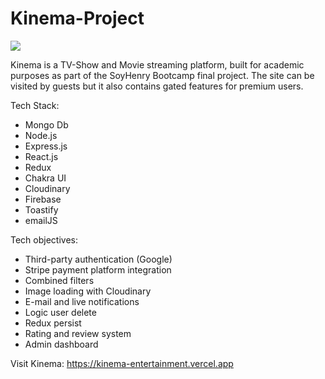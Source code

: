 # Kinema-Project
<div>
    <img src = "client/src/Assets/logo.png"> 
<div>

Kinema is a TV-Show and Movie streaming platform, built for academic purposes as part of the SoyHenry Bootcamp final project. The site can be visited by guests but it also contains gated features for premium users.

Tech Stack:
 - Mongo Db
 - Node.js
 - Express.js
 - React.js
 - Redux
 - Chakra UI
 - Cloudinary
 - Firebase
 - Toastify
 - emailJS
 
Tech objectives:
 - Third-party authentication (Google)
 - Stripe payment platform integration 
 - Combined filters
 - Image loading with Cloudinary
 - E-mail and live notifications
 - Logic user delete
 - Redux persist
 - Rating and review system
 - Admin dashboard

 Visit Kinema: https://kinema-entertainment.vercel.app
